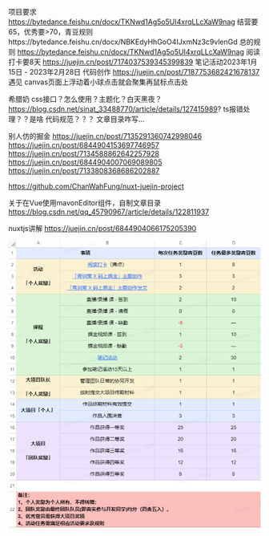 项目要求
https://bytedance.feishu.cn/docx/TKNwd1Ag5o5UI4xrqLLcXaW9nag
结营要65，优秀要>70，青豆规则https://bytedance.feishu.cn/docx/NBKEdyHhGoO4IJxmNz3c9vlenGd
总的规则
https://bytedance.feishu.cn/docx/TKNwd1Ag5o5UI4xrqLLcXaW9nag
阅读打卡要8天
https://juejin.cn/post/7174037539345399839
笔记活动2023年1月15日 - 2023年2月28日
代码创作 https://juejin.cn/post/7187753682421678137
遇见
canvas页面上浮动着小球点击就会聚集再鼠标点击处

希腊奶
css接口？怎么使用？主题化？白天黑夜？
https://blog.csdn.net/sinat_33488770/article/details/127415989?
ts报错处理？？是啥
代码规范？？？
文章目录咋写...


别人仿的掘金
https://juejin.cn/post/7135291360742998046
https://juejin.cn/post/6844904153697746957
https://juejin.cn/post/7134588862642257928
https://juejin.cn/post/6844904007069089805
https://juejin.cn/post/7133808368686202887

https://github.com/ChanWahFung/nuxt-juejin-project

关于在Vue使用mavonEditor组件，自制文章目录
https://blog.csdn.net/qq_45790967/article/details/122811937

nuxtjs讲解
https://juejin.cn/post/6844904066175205390

![青豆](img/青训营2月20号提交项目.assets/青豆.png)